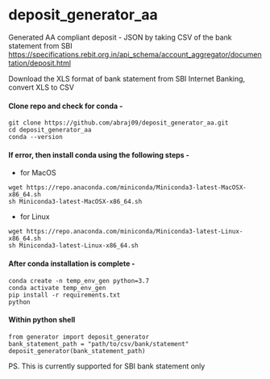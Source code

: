 # deposit_generator_aa
Generated AA compliant deposit - JSON by taking CSV of the bank statement from SBI
https://specifications.rebit.org.in/api_schema/account_aggregator/documentation/deposit.html

Download the XLS format of bank statement from SBI Internet Banking, convert XLS to CSV

#### Clone repo and check for conda -
```
git clone https://github.com/abraj09/deposit_generator_aa.git
cd deposit_generator_aa
conda --version
```
#### If error, then install conda using the following steps -

- for MacOS
```
wget https://repo.anaconda.com/miniconda/Miniconda3-latest-MacOSX-x86_64.sh
sh Miniconda3-latest-MacOSX-x86_64.sh
```
- for Linux
```
wget https://repo.anaconda.com/miniconda/Miniconda3-latest-Linux-x86_64.sh
sh Miniconda3-latest-Linux-x86_64.sh
```

#### After conda installation is complete -
```
conda create -n temp_env_gen python=3.7
conda activate temp_env_gen
pip install -r requirements.txt
python
```
#### Within python shell
```
from generator import deposit_generator
bank_statement_path = "path/to/csv/bank/statement"
deposit_generator(bank_statement_path)
```

PS. This is currently supported for SBI bank statement only
